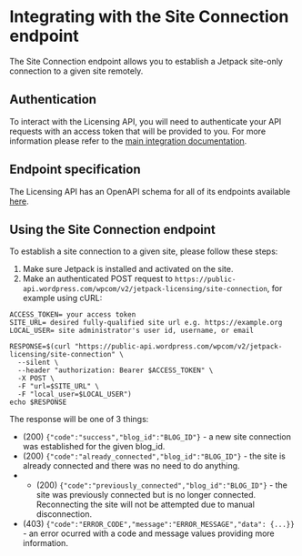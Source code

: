 # Integrating with the Site Connection endpoint

The Site Connection endpoint allows you to establish a Jetpack site-only connection to a given site remotely.

## Authentication

To interact with the Licensing API, you will need to authenticate your API requests with an access token that will be provided to you.
For more information please refer to the [main integration documentation](https://github.com/Automattic/jetpack-licensing-api/blob/master/integration-docs/README.md).

## Endpoint specification

The Licensing API has an OpenAPI schema for all of its endpoints available [here](https://github.com/Automattic/jetpack-licensing-api/blob/master/spec.yml).

## Using the Site Connection endpoint

To establish a site connection to a given site, please follow these steps:
1. Make sure Jetpack is installed and activated on the site.
2. Make an authenticated POST request to `https://public-api.wordpress.com/wpcom/v2/jetpack-licensing/site-connection`, for example using cURL:
```shell script
ACCESS_TOKEN= your access token
SITE_URL= desired fully-qualified site url e.g. https://example.org
LOCAL_USER= site administrator's user id, username, or email

RESPONSE=$(curl "https://public-api.wordpress.com/wpcom/v2/jetpack-licensing/site-connection" \
  --silent \
  --header "authorization: Bearer $ACCESS_TOKEN" \
  -X POST \
  -F "url=$SITE_URL" \
  -F "local_user=$LOCAL_USER")
echo $RESPONSE
```

The response will be one of 3 things:
- (200) `{"code":"success","blog_id":"BLOG_ID"}` - a new site connection was established for the given blog_id.
- (200) `{"code":"already_connected","blog_id":"BLOG_ID"}` - the site is already connected and there was no need to do anything.
- - (200) `{"code":"previously_connected","blog_id":"BLOG_ID"}` - the site was previously connected but is no longer connected. Reconnecting the site will not be attempted due to manual disconnection.
- (403) `{"code":"ERROR_CODE","message":"ERROR_MESSAGE","data": {...}}` - an error ocurred with a code and message values providing more information.
